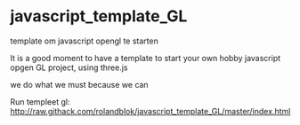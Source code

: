 # javascript_template_GL
template om javascript opengl te starten

It is a good moment to have a template to start your own hobby javascript opgen GL project, using three.js

we do what we must because we can

Run templeet gl:  http://raw.githack.com/rolandblok/javascript_template_GL/master/index.html
